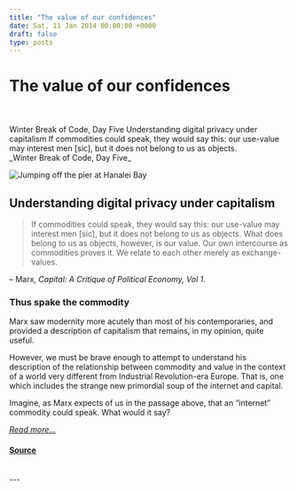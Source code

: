 ```yaml
---
title: "The value of our confidences"
date: Sat, 11 Jan 2014 00:00:00 +0000
draft: false
type: posts
---
```

# The value of our confidences

<br/>

<br/>
 Winter Break of Code, Day Five Understanding digital privacy under capitalism If commodities could speak, they would say this: our use-value may interest men [sic], but it does not belong to us as objects.
<br/>
_Winter Break of Code, Day Five_

![Jumping off the pier at Hanalei Bay](/blog/images/wboc-tyler-jump.png)

Understanding digital privacy under capitalism
----------------------------------------------

> If commodities could speak, they would say this: our use-value may interest men \[sic\], but it does not belong to us as objects. What does belong to us as objects, however, is our value. Our own intercourse as commodities proves it. We relate to each other merely as exchange-values.

– Marx, _Capital: A Critique of Political Economy, Vol 1_.

### Thus spake the commodity

Marx saw modernity more acutely than most of his contemporaries, and provided a description of capitalism that remains, in my opinion, quite useful.

However, we must be brave enough to attempt to understand his description of the relationship between commodity and value in the context of a world very different from Industrial Revolution-era Europe. That is, one which includes the strange new primordial soup of the internet and capital.

Imagine, as Marx expects of us in the passage above, that an “internet” commodity could speak. What would it say?

[_Read more..._](https://signal.org/blog/the-value-of-our-confidences/)

#### [Source](https://signal.org/blog/the-value-of-our-confidences/)

<br/>
---

